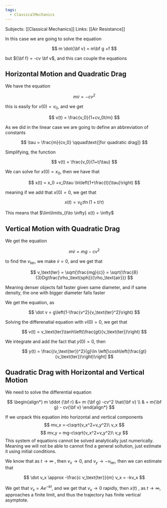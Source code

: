 ```yaml
---
tags:
  - ClassicalMechanics
---
```

Subjects: [[Classical Mechanics]]
Links: [[Air Resistance]]

In this case we are going to solve the equation

$$ m \dot{\bf v} = m\bf g +f $$

but ${\bf f} = -cv \bf v$, and this can couple the equations

## Horizontal Motion and Quadratic Drag

We have the equation

$$ m \dot v = -cv^2 $$

this is easily for $v(0)= v_0$, and we get

$$ v(t) = \frac{v_0}{1+cv_0t/m} $$

As we did in the linear case we are going to define an abbreviation of constants

$$ \tau = \frac{m}{cv_0} \qquad\text{[for quadratic drag]} $$

Simplifying, the function

$$ v(t) = \frac{v_0}{1+t/\tau} $$

We can solve for $x(0)= x_0$, then we have that

$$ x(t) = x_0 +v_0\tau \ln\left(1+\frac{t}{\tau}\right) $$

meaning if we add that $x(0) =0$, we get that

$$ x(t) = v_0\tau \ln(1+t/\tau) $$

This means that $\lim\limits_{t\to \infty} x(t) = \infty$

## Vertical Motion with Quadratic Drag

We get the equation

$$ m \dot v = mg-cv^2 $$

to find the $v_\text{ter}$, we make $\dot v =0$, and we get that

$$ v_\text{ter} = \sqrt{\frac{mg}{c}} = \sqrt{\frac{8}{3}Dg\frac{\rho_\text{sph}}{\rho_\text{air}}} $$

Meaning denser objects fall faster given same diameter, and if same density, the one with bigger diameter falls faster

We get the equation, as

$$ \dot v = g\left(1-\frac{v^2}{v_\text{ter}^2}\right) $$

Solving the differenatial equation with $v(0) =0$, we get that

$$ v(t) = v_\text{ter}\tanh\left(\frac{gt}{v_\text{ter}}\right) $$

We integrate and add the fact that $y(0) =0$, then

$$ y(t) = \frac{(v_\text{ter})^2}{g}\ln \left[\cosh\left(\frac{gt}{v_\text{ter}}\right)\right] $$

## Quadratic Drag with Horizontal and Vertical Motion

We need to solve the differential equation

$$ \begin{align*} m \ddot {\bf r} &= m {\bf g} -cv^2 \hat{\bf v} \\ & = m{\bf g} - cv{\bf v} \end{align*} $$

If we unpack this equation into horizontal and vertical components
$$ mv_x =-c\sqrt{v_x^2+v_y^2}\ v_x $$$$ mv_y = mg-c\sqrt{v_x^2+v_y^2}\ v_y $$
This system of equations cannot be solved analytically just numerically. Meaning we will not be able to cannot find a general soltution, just estimate it using initial conditions.

We know that as $t \to \infty$ , then $v_x \to 0$, and $v_y \to -v_\text{ter}$, then we can estimate that

$$ \dot v_x \approx -\frac{c v_\text{ter}}{m} v_x = -kv_x $$

We get that $v_x = Ae^{-kt}$, and we get that $v_x \to 0$ rapidly, then $x(t)$ , as $t\to \infty$, approaches a finite limit, and thus the trajectory has finite vertical asymptote.